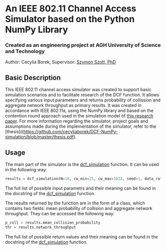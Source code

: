 # An IEEE 802.11 Channel Access Simulator based on the Python NumPy Library

### Created as an engineering project at AGH University of Science and Technology

Author: Cecylia Borek, Supervisor: [Szymon Szott, PhD](http://home.agh.edu.pl/~szott/)

## Basic Description

This IEEE 802.11 channel access simulator was created to support basic simulation scenarios and to facilitate research of the DCF function. It allows specifying various input parameters and returns probability of collission and aggregate network throughput as primary results. It was created in accordance with IEEE 802.11a, using the NumPy library and based on the contention round approach used in the simulation model of [this research paper](https://arxiv.org/abs/2007.14247). For more information regarding the simulator, project goals and assumptions made during the implementation of the simulator, refer to the [thesis]((https://github.com/cecyliaborek/DCF-NumPy-simulation/blob/master/thesis.pdf).

## Usage

The main part of the simulator is the [dcf_simulation](https://github.com/cecyliaborek/DCF-NumPy-simulation/blob/master/simulation.py) function. It can be used in the following way:
```python
results = dcf_simulation(N=10, cw_min=15, cw_max=1023, seed=1, data_rate=54, control_rate=24, mac_payload=1500)
```
The full list of possible input parametrs and their meaning can be found in the docstring of the [dcf_simulation](https://github.com/cecyliaborek/DCF-NumPy-simulation/blob/master/simulation.py) function.

The results returned by the function are in the form of a class, which contains two fields: mean probability of collision and aggregate network throughput. They can be accessed the following way:

```python
p_coll = results.mean_collision_probability
thr = results.network_throughput
```
The full list of possible return values and their meaning can be found in the docstring of the [dcf_simulation](https://github.com/cecyliaborek/DCF-NumPy-simulation/blob/master/simulation.py) function.
